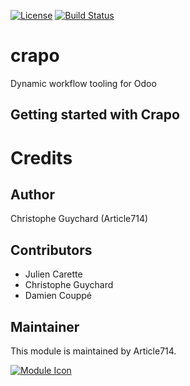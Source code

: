 [![License](https://img.shields.io/badge/licence-AGPL--3-blue.svg)](http://www.gnu.org/licenses/agpl-3.0-standalone.html)
[![Build Status](https://travis-ci.com/article714/crapo.svg?branch=10.0)](https://travis-ci.com/article714/crapo)


# crapo

Dynamic workflow tooling for Odoo


## Getting started with Crapo


# Credits

## Author

Christophe Guychard (Article714)

## Contributors

* Julien Carette
* Christophe Guychard
* Damien Couppé

## Maintainer

This module is maintained by Article714.

[![Module Icon](<https://article714.org/branding/>)](https://www.article714.org)
